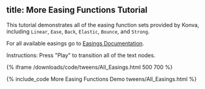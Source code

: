title: More Easing Functions Tutorial
---

This tutorial demonstrates all of the easing function sets provided by Konva,
including `Linear`, `Ease`, `Back`, `Elastic`, `Bounce`, and `Strong`.

For all available easings go to [Easings Documentation](/api/Konva.Easing.html).

Instructions: Press "Play" to transition all of the text nodes.

{% iframe /downloads/code/tweens/All_Easings.html 500 700 %}

{% include_code More Easing Functions Demo tweens/All_Easings.html %}
